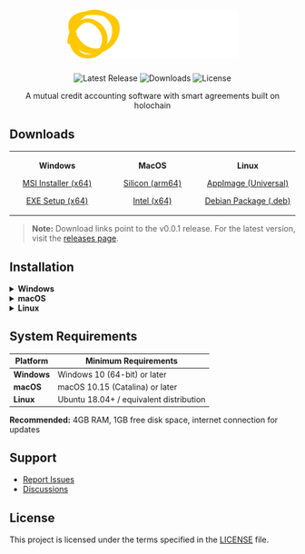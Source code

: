<div align="center">

# <img src="src-tauri/icons/circulo-logo.svg" alt="Circulo" width="300">

![Latest Release](https://img.shields.io/github/v/release/unytco/circulo?style=flat-square&color=blue)
![Downloads](https://img.shields.io/github/downloads/unytco/circulo/total?style=flat-square&color=green)
![License](https://img.shields.io/github/license/unytco/circulo?style=flat-square)

A mutual credit accounting software with smart agreements built on holochain

</div>

## Downloads

<div align="center">

<table>
<tr>
<td width="25%" align="center">

**Windows**

[MSI Installer (x64)](https://github.com/unytco/circulo/releases/download/v0.0.1/Circulo_0.0.1_x64_en-US.msi)

[EXE Setup (x64)](https://github.com/unytco/circulo/releases/download/v0.0.1/Circulo_0.0.1_x64-setup.exe)

</td>
<td width="25%" align="center">

**MacOS**

[Silicon (arm64)](https://github.com/unytco/circulo/releases/download/v0.0.1/Circulo_0.0.1_aarch64.dmg)

[Intel (x64)](https://github.com/unytco/circulo/releases/download/v0.0.1/Circulo_0.0.1_x64.dmg)

</td>
<td width="25%" align="center">

**Linux**

[AppImage (Universal)](https://github.com/unytco/circulo/releases/download/v0.0.1/Circulo_0.0.1_amd64.AppImage)

[Debian Package (.deb)](https://github.com/unytco/circulo/releases/download/v0.0.1/Circulo_0.0.1_amd64.deb)

</td>
<!-- <td width="25%" align="center">

**Android**

[<img src="https://img.shields.io/badge/-Download-green?style=flat-square&logoColor=white" height="35">](https://github.com/unytco/circulo/releases/download/v0.0.1/app-universal-release.apk)

Android Universal APK • [AAB Bundle](https://github.com/unytco/circulo/releases/download/v0.0.1/app-universal-release.aab)

</td> -->
</tr>
</table>

</div>

> **Note:** Download links point to the v0.0.1 release. For the latest version, visit the [releases page](https://github.com/unytco/circulo/releases).

## Installation

<details>
<summary><strong>Windows</strong></summary>

1. Download the `.msi` installer
2. Run the installer and follow the setup wizard
3. Launch Circulo from the Start menu

</details>

<details>
<summary><strong>macOS</strong></summary>

1. Download the `.dmg` file
2. Open the DMG and drag Circulo to your Applications folder
3. Launch from Applications (you may need to allow the app in System Preferences > Security)

</details>

<details>
<summary><strong>Linux</strong></summary>

**AppImage (Recommended)**

1. Download the `.AppImage` file
2. Make it executable: `chmod +x circulo_0.1.0_amd64.AppImage`
3. Run: `./circulo_0.1.0_amd64.AppImage`

**Debian/Ubuntu**

1. Download the `.deb` package
2. Install: `sudo dpkg -i circulo_0.1.0_amd64.deb`
3. Run: `circulo`

</details>

<!-- <details>
<summary><strong>Android</strong></summary>

1. Download the appropriate APK for your device architecture
2. Enable "Install from unknown sources" in your device settings
3. Install the APK file
4. Launch Circulo from your app drawer

</details> -->

## System Requirements

| Platform    | Minimum Requirements                    |
| ----------- | --------------------------------------- |
| **Windows** | Windows 10 (64-bit) or later            |
| **macOS**   | macOS 10.15 (Catalina) or later         |
| **Linux**   | Ubuntu 18.04+ / equivalent distribution |

 <!--        | **Android**                             | Android 7.0 (API level 24) or later | -->

**Recommended:** 4GB RAM, 1GB free disk space, internet connection for updates

## Support

- [Report Issues](https://github.com/unytco/circulo/issues)
- [Discussions](https://link-to-telegram)

## License

This project is licensed under the terms specified in the [LICENSE](LICENSE) file.
